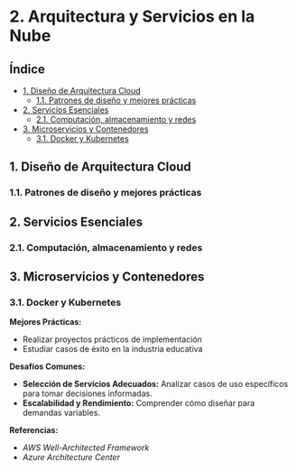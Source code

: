 # 2. Arquitectura y Servicios en la Nube

## Índice

- [1. Diseño de Arquitectura Cloud](#1-diseño-de-arquitectura-cloud)
  - [1.1. Patrones de diseño y mejores prácticas](#11-patrones-de-diseño-y-mejores-prácticas)
- [2. Servicios Esenciales](#2-servicios-esenciales)
  - [2.1. Computación, almacenamiento y redes](#21-computación-almacenamiento-y-redes)
- [3. Microservicios y Contenedores](#3-microservicios-y-contenedores)
  - [3.1. Docker y Kubernetes](#31-docker-y-kubernetes)

## 1. Diseño de Arquitectura Cloud

### 1.1. Patrones de diseño y mejores prácticas

## 2. Servicios Esenciales

### 2.1. Computación, almacenamiento y redes

## 3. Microservicios y Contenedores

### 3.1. Docker y Kubernetes


**Mejores Prácticas:**

- Realizar proyectos prácticos de implementación
- Estudiar casos de éxito en la industria educativa

**Desafíos Comunes:**

- **Selección de Servicios Adecuados:** Analizar casos de uso específicos para tomar decisiones informadas.
- **Escalabilidad y Rendimiento:** Comprender cómo diseñar para demandas variables.

**Referencias:**

- *AWS Well-Architected Framework*
- *Azure Architecture Center*
